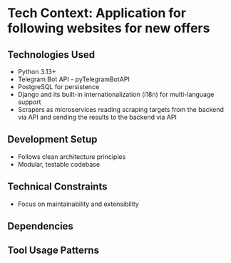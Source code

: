 # Tech Context: Application for following websites for new offers

## Technologies Used
- Python 3.13+
- Telegram Bot API - pyTelegramBotAPI
- PostgreSQL for persistence
- Django and its built-in internationalization (i18n) for multi-language support
- Scrapers as microservices reading scraping targets from the backend via API and sending the results to the backend via API

## Development Setup
- Follows clean architecture principles
- Modular, testable codebase

## Technical Constraints
- Focus on maintainability and extensibility

## Dependencies

## Tool Usage Patterns
